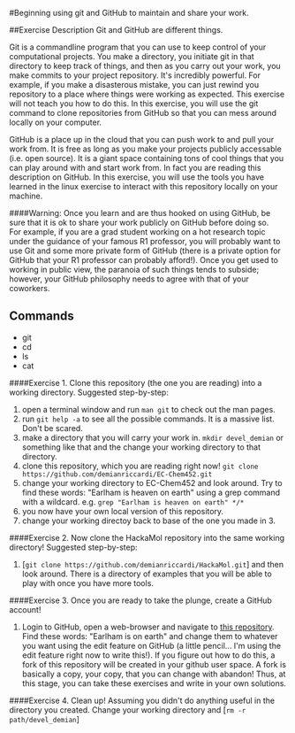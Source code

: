 #Beginning using git and GitHub to maintain and share your work. 

##Exercise Description
Git and GitHub are different things.  

Git is a commandline program that you can use to keep control of your computational projects.  You make a directory, you initiate git in that directory to keep track of things, and then as you carry out your work, you make commits to your project repository.  It's incredibly powerful.  For example, if you make a disasterous mistake, you can just rewind you repository to a place where things were working as expected.  This exercise will not teach you how to do this.  In this exercise, you will use the git command to clone repositories from GitHub so that you can mess around locally on your computer.  

GitHub is a place up in the cloud that you can push work to and pull your work from.  It is free as long as you make your projects publicly accessable (i.e. open source).  It is a giant space containing tons of cool things that you can play around with and start work from.  In fact you are reading this description on GitHub.  In this exercise, you will use the tools you have learned in the linux exercise to interact with this repository locally on your machine.  

####Warning: Once you learn and are thus hooked on using GitHub, be sure that it is ok to share your work publicly on GitHub before doing so.  
For example, if you are a grad student working on a hot research topic under the guidance of your famous R1 professor, you will probably want to use Git and some more private form of GitHub (there is a private option for GitHub that your R1 professor can probably afford!).  Once you get used to working in public view, the paranoia of such things tends to subside; however, your GitHub philosophy needs to agree with that of your coworkers.

## Commands
 * git 
 * cd
 * ls
 * cat

####Exercise 1. Clone this repository (the one you are reading) into a working directory.
Suggested step-by-step:
  1. open a terminal window and run `man git` to check out the man pages.
  2. run `git help -a` to see all the possible commands.  It is a massive list.  Don't be scared.
  3. make a directory that you will carry your work in.  `mkdir devel_demian` or something like that and the change your working directory to that directory.
  4. clone this repository, which you are reading right now! `git clone https://github.com/demianriccardi/EC-Chem452.git`
  5. change your working directory to EC-Chem452 and look around.  Try to find these words: "Earlham is heaven on earth"
using a grep command with a wildcard.  e.g. `grep "Earlham is heaven on earth" */*`
  6. you now have your own local version of this repository.  
  7. change your working directoy back to base of the one you made in 3.  
   
####Exercise 2. Now clone the HackaMol repository into the same working directory! 
Suggested step-by-step:
  1. [`git clone https://github.com/demianriccardi/HackaMol.git`] and then look around.  There is a directory of examples that you will be able to play with once you have more tools.

####Exercise 3. Once you are ready to take the plunge, create a GitHub account!
  1. Login to GitHub, open a web-browser and navigate to [this repository](https://github.com/demianriccardi/EC-Chem452).  Find these words: "Earlham is on earth" and change them to whatever you want using the edit feature on GitHub (a little pencil... I'm using the edit feature right now to write this!).  If you figure out how to do this, a fork of this repository will be created in your github user space.  A fork is basically a copy, your copy, that you can change with abandon!  Thus, at this stage, you can take these exercises and write in your own solutions.   

####Exercise 4. Clean up!
Assuming you didn't do anything useful in the directory you created.  Change your working directory and [`rm -r path/devel_demian`] 
